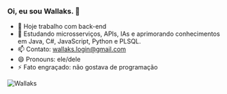 ### Oi, eu sou Wallaks. 👋

- 🔭 Hoje trabalho com back-end
- 🌱 Estudando microsserviços, APIs, IAs e aprimorando conhecimentos em Java, C#, JavaScript, Python e PLSQL.
- 📫 Contato: wallaks.login@gmail.com
- 😄 Pronouns: ele/dele
- ⚡ Fato engraçado: não gostava de programação

![Wallaks](https://github-readme-stats.vercel.app/api?username=devfraga&show_icons=true&theme=dracula&count_private=true)

